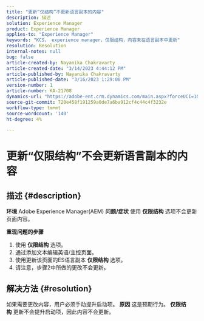 ```yaml
---
title: "更新“仅结构”不更新语言副本的内容"
description: 描述
solution: Experience Manager
product: Experience Manager
applies-to: "Experience Manager"
keywords: "KCS， experience manager，仅限结构，内容未在语言副本中更新"
resolution: Resolution
internal-notes: null
bug: false
article-created-by: Nayanika Chakravarty
article-created-date: "3/14/2023 4:44:12 PM"
article-published-by: Nayanika Chakravarty
article-published-date: "3/16/2023 1:29:00 PM"
version-number: 1
article-number: KA-21708
dynamics-url: "https://adobe-ent.crm.dynamics.com/main.aspx?forceUCI=1&pagetype=entityrecord&etn=knowledgearticle&id=2bd8c86f-87c2-ed11-83ff-6045bd006a22"
source-git-commit: 720e458f191259a0de7a6ba912cf4c44c4f3232e
workflow-type: tm+mt
source-wordcount: '140'
ht-degree: 4%

---
```


# 更新“仅限结构”不会更新语言副本的内容

## 描述 {#description}

<b>环境</b>
Adobe Experience Manager(AEM)
<b>问题/症状</b>
使用 <b>仅限结构</b> 选项不会更新页面内容。

<b>重现问题的步骤</b>

1. 使用 <b>仅限结构</b> 选项。
2. 通过添加文本编辑英语/主控页面。
3. 使用更新该页面的ES语言副本 <b>仅限结构</b> 选项。
4. 请注意，步骤2中所做的更改不会更新。



## 解决方法 {#resolution}


如果需要更改内容，用户必须手动提升启动项。
<b>原因</b>
这是预期行为。 <b>仅限结构</b> 更新不会提升启动项，因此内容不会更新。
